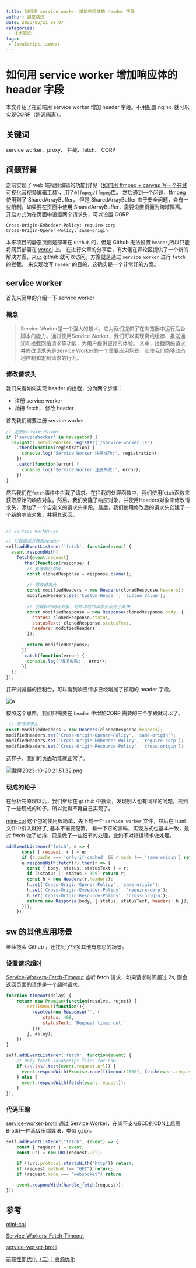 ```yaml
---
title: 如何用 service worker 增加响应体的 header 字段
author: 跑堂路过
date: 2023/05/21 09:07
categories:
 - 技术笔记
tags:
 - JavaScript、canvas
---
```


# 如何用 service worker 增加响应体的 header 字段

本文介绍了在前端用 service worker 增加 header 字段。不用配置 nginx, 就可以实现CORP（跨源隔离）。

## 关键词

service worker、proxy、 拦截、fetch、 CORP


## 问题背景
之前实现了 web 端视频编辑的功能(详见（[如何用 ffmpeg + canvas 写一个在线可视化音视频编辑工具](https://juejin.cn/post/7248932545474068540))，用了`@ffmpeg/ffmpeg`库。
然后遇到一个问题，ffmpeg 使用到了 SharedArrayBuffer， 但是 SharedArrayBuffer 由于安全问题，会有一些限制。如果要在页面中使用 SharedArrayBuffer，需要设置页面为跨域隔离。开启方式为在页面中设置两个请求头，可以设置 CORP


```http
Cross-Origin-Embedder-Policy: require-corp
Cross-Origin-Opener-Policy: same-origin
```


本来项目的静态页面是部署在 `Github` 的，但是 Github 无法设置 `header`,所以只能将网页部署在 [vercel](https://img-generate-six.vercel.app/) 上。
在进行文章的分享后，有大佬在评论区提供了一个新的解决方案，来让 github 就可以访问。方案就是通过 `service worker` 进行 `fetch`的拦截， 来实现改写 `header` 的目的，这确实是一个非常好的方案。

## service worker 
首先来简单的介绍一下 service worker
### 概念
>Service Worker是一个强大的技术，它为我们提供了在浏览器中运行后台脚本的能力。通过使用Service Worker，我们可以实现离线缓存、推送通知和拦截网络请求等功能，为用户提供更好的体验。
其中，拦截网络请求并修改请求头是Service Worker的一个重要应用场景，它使我们能够动态地控制和定制请求的行为。

### 修改请求头
我们来看如何实现 header 的拦截，分为两个步骤：
- 注册 service worker
- 劫持 fetch， 修改 header 

首先我们需要注册 service worker
```js
// 注册Service Worker
if ('serviceWorker' in navigator) {
  navigator.serviceWorker.register('/service-worker.js')
    .then(function(registration) {
      console.log('Service Worker 注册成功:', registration);
    })
    .catch(function(error) {
      console.log('Service Worker 注册失败:', error);
    });
}
```

然后我们在` fetch `事件中拦截了请求。在拦截的处理函数中，我们使用fetch函数来获取原始的响应对象。然后，我们克隆了响应对象，并使用Headers对象来修改请求头，添加了一个自定义的请求头字段。最后，我们使用修改后的请求头创建了一个新的响应对象，并将其返回。

```javascript

// service-worker.js

// 拦截请求并修改header
self.addEventListener('fetch', function(event) {
  event.respondWith(
    fetch(event.request)
      .then(function(response) {
        // 克隆响应对象
        const clonedResponse = response.clone();
        
        // 修改请求头
        const modifiedHeaders = new Headers(clonedResponse.headers);
        modifiedHeaders.set('Custom-Header', 'Custom Value');
        
        // 创建新的响应对象，将修改后的请求头应用于其中
        const modifiedResponse = new Response(clonedResponse.body, {
          status: clonedResponse.status,
          statusText: clonedResponse.statusText,
          headers: modifiedHeaders
        });
        
        return modifiedResponse;
      })
      .catch(function(error) {
        console.log('请求失败:', error);
      })
  );
});
```

打开浏览器的控制台，可以看到响应请求已经增加了预期的 header 字段。

![a](https://p3-juejin.byteimg.com/tos-cn-i-k3u1fbpfcp/1f7c169937d84b5cb80f313c2743353a~tplv-k3u1fbpfcp-jj-mark:0:0:0:0:q75.image#?w=1866&h=330&s=87604&e=png&b=ffffff)


按照这个思路，我们只需要在 `header` 中增加CORP 需要的三个字段就可以了。

```js
 // 修改请求头
const modifiedHeaders = new Headers(clonedResponse.headers);
modifiedHeaders.set('Cross-Origin-Opener-Policy', 'same-origin');
modifiedHeaders.set('Cross-Origin-Embedder-Policy', 'require-corp');
modifiedHeaders.set('Cross-Origin-Resource-Policy', 'cross-origin');
```

这样子，我们的页面功能就正常了。

![截屏2023-10-29 21.51.32.png](https://p6-juejin.byteimg.com/tos-cn-i-k3u1fbpfcp/a3f08b9cb82146df8aa6d253d8dbad6b~tplv-k3u1fbpfcp-jj-mark:0:0:0:0:q75.image#?w=1488&h=806&s=319643&e=png&b=ffffff)

### 现成的轮子
在分析完原理以后，我们继续在 `github` 中搜索，发现别人也有同样的问题，找到了一些现成的轮子。所以觉得不再自己实现了。

[mini-coi](https://www.npmjs.com/package/mini-coi)
这个包的使用很简单，先下载一个 `service worker` 文件，然后在 html 文件中引入就好了, 基本不需要配置。
看一下它的源码，实现方式也基本一致，是对 fetch 做了劫持，只是做了一些细节的处理，比如不对错误请求做处理。
```js
addEventListener('fetch', e => {
      const { request: r } = e;
      if (r.cache === 'only-if-cached' && r.mode !== 'same-origin') return;
      e.respondWith(fetch(r).then(r => {
        const { body, status, statusText } = r;
        if (!status || status > 399) return r;
        const h = new Headers(r.headers);
        h.set('Cross-Origin-Opener-Policy', 'same-origin');
        h.set('Cross-Origin-Embedder-Policy', 'require-corp');
        h.set('Cross-Origin-Resource-Policy', 'cross-origin');
        return new Response(body, { status, statusText, headers: h });
      }));
    });

```

## sw 的其他应用场景

继续搜索 Github ，还找到了很多其他有意思的场景。

### 设置请求超时
[Service-Workers-Fetch-Timeout](https://github.com/deanhume/Service-Workers-Fetch-Timeout/blob/master/service-worker.js)
监听 fetch 请求，如果请求时间超过 2s, 则会返回页面的请求是一个超时请求。
```js
function timeout(delay) {
    return new Promise(function(resolve, reject) {
        setTimeout(function(){
          resolve(new Response('', {
              status: 408,
              statusText: 'Request timed out.'
          }));
        }, delay);
    });
}

self.addEventListener('fetch', function(event) {
    // Only fetch JavaScript files for now
    if (/\.js$/.test(event.request.url)) {
      event.respondWith(Promise.race([timeout(2000), fetch(event.request.url)]));
    } else {
      event.respondWith(fetch(event.request));
    }
});
```

### 代码压缩
[service-worker-brotli](https://github.com/jprendes/service-worker-brotli/)
通过 Service Worker，在尚不支持BCD的CDN上启用 Brotli(一种高级压缩算法，类似 gzip)。
```js
self.addEventListener("fetch", (event) => {
    const { request } = event;
    const url = new URL(request.url);

    if (!url.protocol.startsWith("http")) return;
    if (request.method !== "GET") return;
    if (request.mode === "websocket") return;

    event.respondWith(handle_fetch(request));
});
```


## 参考


[mini-coi](https://www.npmjs.com/package/mini-coi)

[Service-Workers-Fetch-Timeout](https://github.com/deanhume/Service-Workers-Fetch-Timeout/blob/master/service-worker.js)


[service-worker-brotli](https://github.com/jprendes/service-worker-brotli/)

[前端性能优化（二）：资源优化](http://www.noobyard.com/article/p-drfdxydf-og.html)